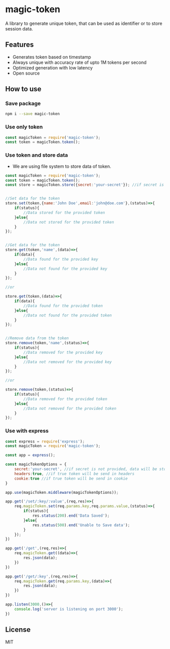 # magic-token

A library to generate unique token, that can be used as identifier or to store session data.

## Features

- Generates token based on timestamp
- Always unique with accuracy rate of upto 1M tokens per second
- Optimized generation with low latency
- Open source

## How to use

### Save package

```sh
npm i --save magic-token
```

### Use only token

```javascript
const magicToken = require('magic-token');
const token = magicToken.token();
```

### Use token and store data

- We are using file system to store data of token.

```javascript
const magicToken = require('magic-token');
const token = magicToken.token();
const store = magicToken.store({secret:'your-secret'}); //if secret is not provided, data will be stored without encryption in JSON format.


//Set data for the token
store.set(token,{name:'John Doe',email:'john@doe.com'},(status)=>{
    if(status){
        //Data stored for the provided token
    }else{
        //Data not stored for the provided token
    }
});


//Get data for the token
store.get(token,'name',(data)=>{
    if(data){
        //Data found for the provided key
    }else{
        //Data not found for the provided key
    }
});

//or

store.get(token,(data)=>{
    if(data){
        //Data found for the provided token
    }else{
        //Data not found for the provided token
    }
});


//Remove data from the token
store.remove(token,'name',(status)=>{
    if(status){
        //Data removed for the provided key
    }else{
        //Data not removed for the provided key
    }
});

//or

store.remove(token,(status)=>{
    if(status){
        //Data removed for the provided token
    }else{
        //Data not removed for the provided token
    }
});
```

### Use with express

```javascript
const express = require('express');
const magicToken = require('magic-token');

const app = express();

const magicTokenOptions = {
    secret:'your-secret', //if secret is not provided, data will be stored without encryption in JSON format.
    headers:true, //if true token will be send in headers
    cookie:true //if true token will be send in cookie
}

app.use(magicToken.middleware(magicTokenOptions));

app.get('/set/:key/:value',(req,res)=>{
    req.magicToken.set(req.params.key,req.params.value,(status)=>{
        if(status){
            res.status(200).end('Data Saved');
        }else{
            res.status(500).end('Unable to Save data');
        }
    });
})

app.get('/get',(req,res)=>{
    req.magicToken.get((data)=>{
        res.json(data);
    }) 
})

app.get('/get/:key',(req,res)=>{
    req.magicToken.get(req.params.key,(data)=>{
        res.json(data);
    }) 
})

app.listen(3000,()=>{
    console.log('server is listening on port 3000');
})
```

License
----

MIT